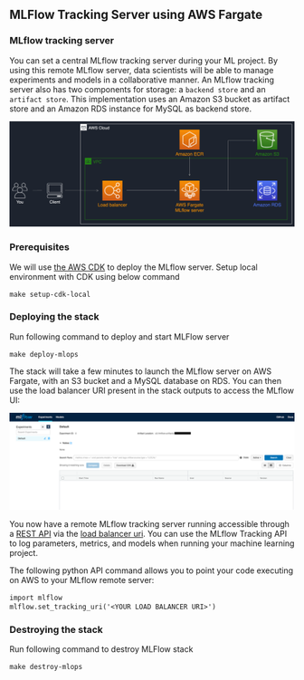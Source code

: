 ## MLFlow Tracking Server using AWS Fargate


### MLflow tracking server
You can set a central MLflow tracking server during your ML project. By using this remote MLflow server, data scientists
will be able to manage experiments and models in a collaborative manner.
An MLflow tracking server also has two components for storage: a ```backend store``` and an ```artifact store```. This
implementation uses an Amazon S3 bucket as artifact store and an Amazon RDS instance for MySQL as backend store.

![](media/architecture-mlflow.png)

### Prerequisites

We will use [the AWS CDK](https://cdkworkshop.com/) to deploy the MLflow server.
Setup local environment with CDK using below command

```
make setup-cdk-local

```

### Deploying the stack

Run following command to deploy and start MLFlow server

```
make deploy-mlops

```

The stack will take a few minutes to launch the MLflow server on AWS Fargate, with an S3 bucket and a MySQL database on
RDS. You can then use the load balancer URI present in the stack outputs to access the MLflow UI:

![](media/mlflow-interface.png)

You now have a remote MLflow tracking server running accessible through
a [REST API](https://mlflow.org/docs/latest/rest-api.html#rest-api) via
the [load balancer uri](https://mlflow.org/docs/latest/quickstart.html#quickstart-logging-to-remote-server). 
You can use the MLflow Tracking API to log parameters, metrics, and models when running your machine learning project.

The following python API command allows you to point your code executing on AWS to your MLflow remote server:

```
import mlflow
mlflow.set_tracking_uri('<YOUR LOAD BALANCER URI>')
```

### Destroying the stack

Run following command to destroy MLFlow stack

```
make destroy-mlops

```
